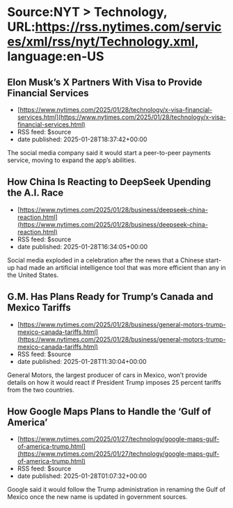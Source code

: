 # Source:NYT > Technology, URL:https://rss.nytimes.com/services/xml/rss/nyt/Technology.xml, language:en-US

## Elon Musk’s X Partners With Visa to Provide Financial Services
 - [https://www.nytimes.com/2025/01/28/technology/x-visa-financial-services.html](https://www.nytimes.com/2025/01/28/technology/x-visa-financial-services.html)
 - RSS feed: $source
 - date published: 2025-01-28T18:37:42+00:00

The social media company said it would start a peer-to-peer payments service, moving to expand the app’s abilities.

## How China Is Reacting to DeepSeek Upending the A.I. Race
 - [https://www.nytimes.com/2025/01/28/business/deepseek-china-reaction.html](https://www.nytimes.com/2025/01/28/business/deepseek-china-reaction.html)
 - RSS feed: $source
 - date published: 2025-01-28T16:34:05+00:00

Social media exploded in a celebration after the news that a Chinese start-up had made an artificial intelligence tool that was more efficient than any in the United States.

## G.M. Has Plans Ready for Trump’s Canada and Mexico Tariffs
 - [https://www.nytimes.com/2025/01/28/business/general-motors-trump-mexico-canada-tariffs.html](https://www.nytimes.com/2025/01/28/business/general-motors-trump-mexico-canada-tariffs.html)
 - RSS feed: $source
 - date published: 2025-01-28T11:30:04+00:00

General Motors, the largest producer of cars in Mexico, won’t provide details on how it would react if President Trump imposes 25 percent tariffs from the two countries.

## How Google Maps Plans to Handle the ‘Gulf of America’
 - [https://www.nytimes.com/2025/01/27/technology/google-maps-gulf-of-america-trump.html](https://www.nytimes.com/2025/01/27/technology/google-maps-gulf-of-america-trump.html)
 - RSS feed: $source
 - date published: 2025-01-28T01:07:32+00:00

Google said it would follow the Trump administration in renaming the Gulf of Mexico once the new name is updated in government sources.

